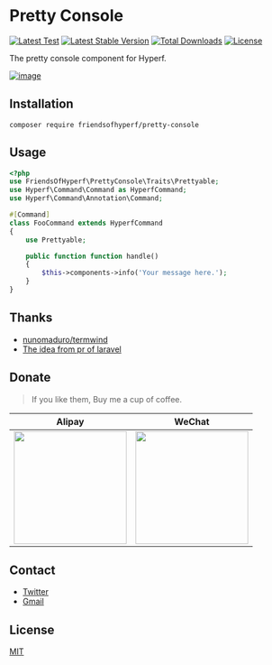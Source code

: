 # Pretty Console

[![Latest Test](https://github.com/friendsofhyperf/pretty-console/workflows/tests/badge.svg)](https://github.com/friendsofhyperf/pretty-console/actions)
[![Latest Stable Version](https://img.shields.io/packagist/v/friendsofhyperf/pretty-console)](https://packagist.org/packages/friendsofhyperf/pretty-console)
[![Total Downloads](https://img.shields.io/packagist/dt/friendsofhyperf/pretty-console)](https://packagist.org/packages/friendsofhyperf/pretty-console)
[![License](https://img.shields.io/packagist/l/friendsofhyperf/pretty-console)](https://github.com/friendsofhyperf/pretty-console)

The pretty console component for Hyperf.

[![image](https://user-images.githubusercontent.com/5457236/178333036-b11abb56-ba70-4c0d-a2f6-79afe3a0a78c.png)](#)

## Installation

```shell
composer require friendsofhyperf/pretty-console
```

## Usage

```php
<?php
use FriendsOfHyperf\PrettyConsole\Traits\Prettyable;
use Hyperf\Command\Command as HyperfCommand;
use Hyperf\Command\Annotation\Command;

#[Command]
class FooCommand extends HyperfCommand
{
    use Prettyable;

    public function function handle()
    {
        $this->components->info('Your message here.');
    }
}
```

## Thanks

- [nunomaduro/termwind](https://github.com/nunomaduro/termwind)
- [The idea from pr of laravel](https://github.com/laravel/framework/pull/43065)

## Donate

> If you like them, Buy me a cup of coffee.

| Alipay | WeChat |
|  ----  |  ----  |
| <img src="https://hdj.me/images/alipay-min.jpg" width="200" height="200" />  | <img src="https://hdj.me/images/wechat-pay-min.jpg" width="200" height="200" /> |

## Contact

- [Twitter](https://twitter.com/huangdijia)
- [Gmail](mailto:huangdijia@gmail.com)

## License

[MIT](LICENSE)
